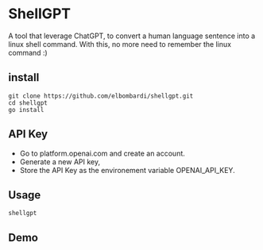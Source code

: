 # ShellGPT
A tool that leverage ChatGPT, to convert a human language sentence into a linux shell command.
With this, no more need to remember the linux command :)

## install
```
git clone https://github.com/elbombardi/shellgpt.git
cd shellgpt
go install
```

## API Key 
* Go to platform.openai.com and create an account.
* Generate a new API key, 
* Store the API Key as the environement variable OPENAI_API_KEY.

## Usage
`shellgpt` 

## Demo
